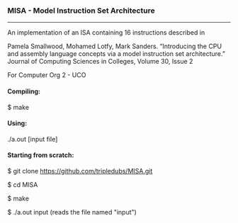 ### MISA - Model Instruction Set Architecture 
***

An implementation of an ISA containing 16 instructions described in 

Pamela Smallwood, Mohamed Lotfy, Mark Sanders. “Introducing the CPU and assembly language concepts via a model instruction set architecture.” Journal of Computing Sciences in Colleges, Volume 30, Issue 2

For Computer Org 2 - UCO

#### Compiling:
$ make

#### Using:
./a.out [input file]

#### Starting from scratch:
$ git clone https://github.com/tripledubs/MISA.git


$ cd MISA


$ make


$ ./a.out input (reads the file named "input")
